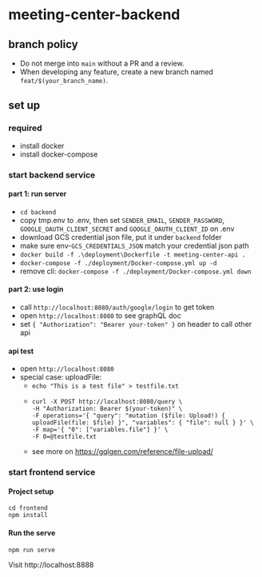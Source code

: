 # meeting-center-backend

## branch policy
- Do not merge into `main` without a PR and a review.
- When developing any feature, create a new branch named `feat/$(your_branch_name)`.

## set up
### required
- install docker
- install docker-compose

### start backend service
#### part 1: run server
- `cd backend`
- copy tmp.env to .env, then set `SENDER_EMAIL`, `SENDER_PASSWORD`, `GOOGLE_OAUTH_CLIENT_SECRET` and `GOOGLE_OAUTH_CLIENT_ID` on .env
- download GCS credential json file, put it under `backend` folder
- make sure env-`GCS_CREDENTIALS_JSON` match your credential json path
- `docker build -f .\deployment\Dockerfile -t meeting-center-api .`
- `docker-compose -f ./deployment/Docker-compose.yml up -d`
- remove cli: `docker-compose -f ./deployment/Docker-compose.yml down`
#### part 2: use login
- call `http://localhost:8080/auth/google/login` to get token
- open `http://localhost:8080` to see graphQL doc
- set `{ "Authorization": "Bearer your-token" }` on header to call other api

#### api test
- open `http://localhost:8080`
- special case: uploadFile:
    - `echo "This is a test file" > testfile.txt`
    - 
        ```
        curl -X POST http://localhost:8080/query \
        -H "Authorization: Bearer $(your-token)" \
        -F operations='{ "query": "mutation ($file: Upload!) { uploadFile(file: $file) }", "variables": { "file": null } }' \
        -F map='{ "0": ["variables.file"] }' \
        -F 0=@testfile.txt
        ```
    - see more on https://gqlgen.com/reference/file-upload/

### start frontend service

#### Project setup
```
cd frontend
npm install
```

#### Run the serve
```
npm run serve
```

Visit http://localhost:8888